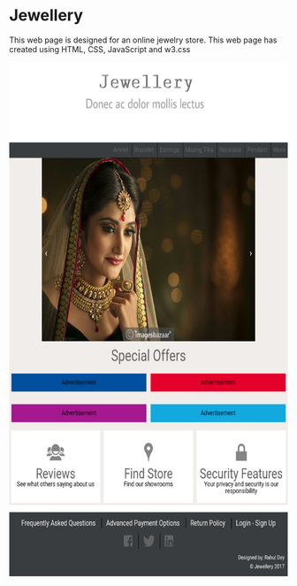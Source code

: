 # Jewellery
This web page is designed for an online jewelry store. This web page has created using HTML, CSS, JavaScript and w3.css

<img src="https://github.com/RDKonqueror/Jewellery/blob/master/screenshots/desktop-view.jpg" width="680px" height="930px" alt="screenshot" />
